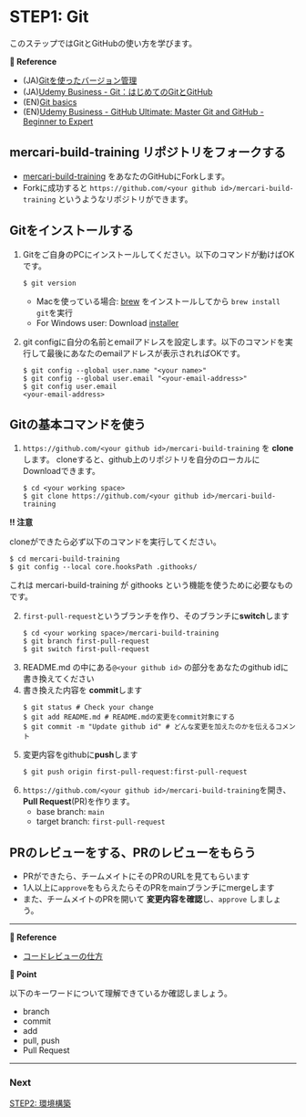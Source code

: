 # STEP1: Git

このステップではGitとGitHubの使い方を学びます。

**:book: Reference**

* (JA)[Gitを使ったバージョン管理](https://backlog.com/ja/git-tutorial/intro/01/)
* (JA)[Udemy Business - Git：はじめてのGitとGitHub](https://mercari.udemy.com/course/intro_git/)
* (EN)[Git basics](https://www.atlassian.com/git)
* (EN)[Udemy Business - GitHub Ultimate: Master Git and GitHub - Beginner to Expert](https://mercari.udemy.com/course/github-ultimate/)

## **mercari-build-training** リポジトリをフォークする

* [mercari-build-training](https://github.com/mercari-build/mercari-build-training)
  をあなたのGitHubにForkします。
* Forkに成功すると `https://github.com/<your github id>/mercari-build-training`
  というようなリポジトリができます。

## Gitをインストールする
1. Gitをご自身のPCにインストールしてください。以下のコマンドが動けばOKです。
   ```shell
   $ git version
   ```

   * Macを使っている場合: [brew](https://brew.sh/index_ja) をインストールしてから `brew install git`を実行
   * For Windows user: Download [installer](https://gitforwindows.org/)

2. git configに自分の名前とemailアドレスを設定します。以下のコマンドを実行して最後にあなたのemailアドレスが表示されればOKです。
   ```shell
   $ git config --global user.name "<your name>"
   $ git config --global user.email "<your-email-address>"
   $ git config user.email
   <your-email-address>
   ```
   
## Gitの基本コマンドを使う

1. `https://github.com/<your github id>/mercari-build-training` を **clone**
   します。 cloneすると、github上のリポジトリを自分のローカルにDownloadできます。
   ```shell
   $ cd <your working space>
   $ git clone https://github.com/<your github id>/mercari-build-training
   ```

**:bangbang: 注意**

cloneができたら必ず以下のコマンドを実行してください。
```shell
$ cd mercari-build-training
$ git config --local core.hooksPath .githooks/ 
```
これは mercari-build-training が githooks という機能を使うために必要なものです。

2. `first-pull-request`というブランチを作り、そのブランチに**switch**します
   ```shell
   $ cd <your working space>/mercari-build-training
   $ git branch first-pull-request
   $ git switch first-pull-request
   ```
3. README.md の中にある`@<your github id>` の部分をあなたのgithub idに書き換えてください
4. 書き換えた内容を **commit**します
   ```shell
   $ git status # Check your change
   $ git add README.md # README.mdの変更をcommit対象にする
   $ git commit -m "Update github id" # どんな変更を加えたのかを伝えるコメント
   ```
5. 変更内容をgithubに**push**します
   ```shell
   $ git push origin first-pull-request:first-pull-request
   ```
6. `https://github.com/<your github id>/mercari-build-training`を開き、**Pull Request**(PR)を作ります。
    - base branch: `main`
    - target branch: `first-pull-request`

## PRのレビューをする、PRのレビューをもらう
- PRができたら、チームメイトにそのPRのURLを見てもらいます
- 1人以上に`approve`をもらえたらそのPRをmainブランチにmergeします
- また、チームメイトのPRを開いて **変更内容を確認**し、`approve` しましょう。

---

**:book: Reference**
- [コードレビューの仕方](https://fujiharuka.github.io/google-eng-practices-ja/ja/review/reviewer/)

**:beginner: Point**

以下のキーワードについて理解できているか確認しましょう。

- branch
- commit
- add
- pull, push
- Pull Request

---
### Next

[STEP2: 環境構築](02-local-env.ja.md)